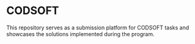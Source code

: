 # CODSOFT
This repository serves as a submission platform for CODSOFT tasks and showcases the solutions implemented during the program.
